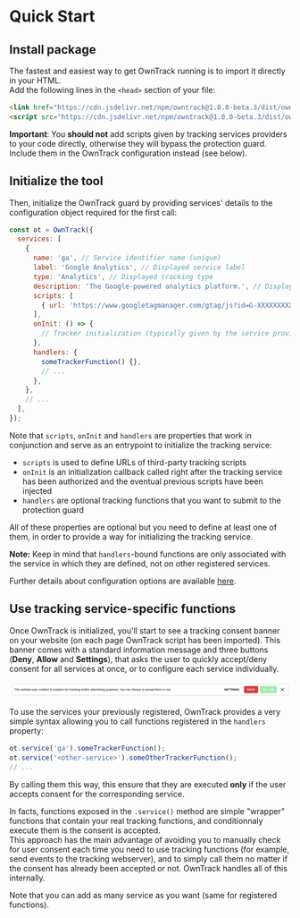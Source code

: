# Quick Start

## Install package

The fastest and easiest way to get OwnTrack running is to import it directly in your HTML.  
Add the following lines in the `<head>` section of your file:

<!-- prettier-ignore -->
```html
<link href="https://cdn.jsdelivr.net/npm/owntrack@1.0.0-beta.3/dist/owntrack.min.css" rel="stylesheet" />
<script src="https://cdn.jsdelivr.net/npm/owntrack@1.0.0-beta.3/dist/owntrack.min.js"></script>
```

**Important**: You **should not** add scripts given by tracking services providers to your code directly, otherwise they will bypass the protection guard. Include them in the OwnTrack configuration instead (see below).

## Initialize the tool

Then, initialize the OwnTrack guard by providing services' details to the configuration object required for the first call:

```js
const ot = OwnTrack({
  services: [
    {
      name: 'ga', // Service identifier name (unique)
      label: 'Google Analytics', // Displayed service label
      type: 'Analytics', // Displayed tracking type
      description: 'The Google-powered analytics platform.', // Displayed service description
      scripts: [
        { url: 'https://www.googletagmanager.com/gtag/js?id=G-XXXXXXXXXX' }, // Tracking script URL (typically given by the service provider)
      ],
      onInit: () => {
        // Tracker initialization (typically given by the service provider)...
      },
      handlers: {
        someTrackerFunction() {},
        // ...
      },
    },
    // ...
  ],
});
```

Note that `scripts`, `onInit` and `handlers` are properties that work in conjunction and serve as an entrypoint to initialize the tracking service:

- `scripts` is used to define URLs of third-party tracking scripts
- `onInit` is an initialization callback called right after the tracking service has been authorized and the eventual previous scripts have been injected
- `handlers` are optional tracking functions that you want to submit to the protection guard

All of these properties are optional but you need to define at least one of them, in order to provide a way for initializing the tracking service.

**Note:** Keep in mind that `handlers`-bound functions are only associated with the service in which they are defined, not on other registered services.

Further details about configuration options are available [here](/api-configuration).

## Use tracking service-specific functions

Once OwnTrack is initialized, you'll start to see a tracking consent banner on your website (on each page OwnTrack script has been imported). This banner comes with a standard information message and three buttons (**Deny**, **Allow** and **Settings**), that asks the user to quickly accept/deny consent for all services at once, or to configure each service individually.

![OT tracking banner](./assets/ot-banner.png ':size=100%')

To use the services your previously registered, OwnTrack provides a very simple syntax allowing you to call functions registered in the `handlers` property:

```js
ot.service('ga').someTrackerFunction();
ot.service('<other-service>').someOtherTrackerFunction();
// ...
```

By calling them this way, this ensure that they are executed **only** if the user accepts consent for the corresponding service.

In facts, functions exposed in the `.service()` method are simple "wrapper" functions that contain your real tracking functions, and conditionnaly execute them is the consent is accepted.  
This approach has the main advantage of avoiding you to manually check for user consent each time you need to use tracking functions (for example, send events to the tracking webserver), and to simply call them no matter if the consent has already been accepted or not. OwnTrack handles all of this internally.

Note that you can add as many service as you want (same for registered functions).
